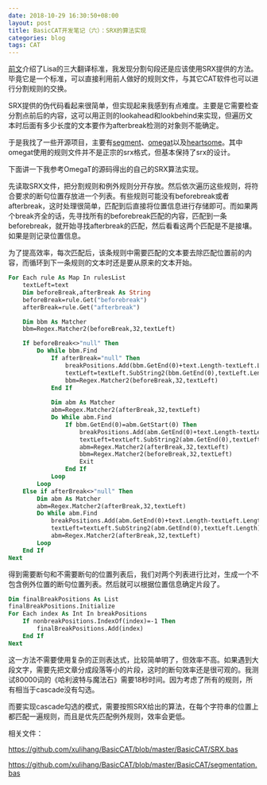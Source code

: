 ```yaml
---
date: 2018-10-29 16:30:50+08:00
layout: post
title: BasicCAT开发笔记（六）：SRX的算法实现
categories: blog
tags: CAT
---
```


[前文](https://blog.xulihang.me/TMX-TBX-SRX-Three-Lisa-oscar-standards/)介绍了Lisa的三大翻译标准，我发现分割句段还是应该使用SRX提供的方法。毕竟它是一个标准，可以直接利用前人做好的规则文件，与其它CAT软件也可以进行分割规则的交换。

SRX提供的伪代码看起来很简单，但实现起来我感到有点难度。主要是它需要检查分割点前后的内容，这可以用正则的lookahead和lookbehind来实现，但遍历文本时后面有多少长度的文本要作为afterbreak检测的对象则不能确定。

于是我找了一些开源项目，主要有[segment](https://github.com/loomchild/segment/blob/master/segment/src/main/java/net/loomchild/segment/srx/SrxTextIterator.java)、[omegat](https://github.com/omegat-org/omegat/blob/master/src/org/omegat/core/segmentation/Segmenter.java)以及[heartsome](https://github.com/heartsome/translationstudio8/)。其中omegat使用的规则文件并不是正宗的srx格式，但基本保持了srx的设计。

下面讲一下我参考OmegaT的源码得出的自己的SRX算法实现。

先读取SRX文件，把分割规则和例外规则分开存放。然后依次遍历这些规则，将符合要求的断句位置存放进一个列表。有些规则可能没有beforebreak或者afterbreak，这时处理很简单，匹配到后直接将位置信息进行存储即可。而如果两个break齐全的话，先寻找所有的beforebreak匹配的内容，匹配到一条beforebreak，就开始寻找afterbreak的匹配，然后看看这两个匹配是不是接壤。如果是则记录位置信息。

为了提高效率，每次匹配后，该条规则中需要匹配的文本要去除匹配位置前的内容，而循环到下一条规则的文本时还是要从原来的文本开始。

```vb
For Each rule As Map In rulesList
    textLeft=text
    Dim beforeBreak,afterBreak As String
    beforeBreak=rule.Get("beforebreak")
    afterBreak=rule.Get("afterbreak")

    Dim bbm As Matcher
    bbm=Regex.Matcher2(beforeBreak,32,textLeft)

    If beforeBreak<>"null" Then
        Do While bbm.Find
            If afterBreak="null" Then
                breakPositions.Add(bbm.GetEnd(0)+text.Length-textLeft.Length)
                textLeft=textLeft.SubString2(bbm.GetEnd(0),textLeft.Length)
                bbm=Regex.Matcher2(beforeBreak,32,textLeft)
            End If
        
            Dim abm As Matcher
            abm=Regex.Matcher2(afterBreak,32,textLeft)
            Do While abm.Find
                If bbm.GetEnd(0)=abm.GetStart(0) Then
                    breakPositions.Add(abm.GetEnd(0)+text.Length-textLeft.Length)
                    textLeft=textLeft.SubString2(abm.GetEnd(0),textLeft.Length)
                    abm=Regex.Matcher2(afterBreak,32,textLeft)
                    bbm=Regex.Matcher2(beforeBreak,32,textLeft)
                    Exit
                End If
            Loop
        Loop
    Else if afterBreak<>"null" Then
        Dim abm As Matcher
        abm=Regex.Matcher2(afterBreak,32,textLeft)
        Do While abm.Find
            breakPositions.Add(abm.GetEnd(0)+text.Length-textLeft.Length)
            textLeft=textLeft.SubString2(abm.GetEnd(0),textLeft.Length)
            abm=Regex.Matcher2(afterBreak,32,textLeft)
        Loop
    End If
Next
```

得到需要断句和不需要断句的位置列表后，我们对两个列表进行比对，生成一个不包含例外位置的断句位置列表。然后就可以根据位置信息确定片段了。

```vb
Dim finalBreakPositions As List
finalBreakPositions.Initialize
For Each index As Int In breakPositions
	If nonbreakPositions.IndexOf(index)=-1 Then
		finalBreakPositions.Add(index)
	End If
Next
```

这一方法不需要使用复杂的正则表达式，比较简单明了，但效率不高。如果遇到大段文字，需要先把文章分成段落等小的片段，这时的断句效率还是很可观的。我测试80000词的《哈利波特与魔法石》需要18秒时间。因为考虑了所有的规则，所有相当于cascade没有勾选。

而要实现cascade勾选的模式，需要按照SRX给出的算法，在每个字符串的位置上都匹配一遍规则，而且是优先匹配例外规则，效率会更低。

相关文件：

<https://github.com/xulihang/BasicCAT/blob/master/BasicCAT/SRX.bas>

<https://github.com/xulihang/BasicCAT/blob/master/BasicCAT/segmentation.bas>

